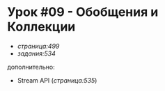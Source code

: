 # Урок #09 - Обобщения и Коллекции
- _страница:499_
- _задания:534_

дополнительно:
- Stream API (_страница:535_)


